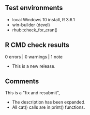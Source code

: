 ## Test environments
* local Windows 10 install, R 3.6.1
* win-builder (devel)
* rhub::check_for_cran()

## R CMD check results

0 errors | 0 warnings | 1 note

* This is a new release.

## Comments
This is a "fix and resubmit", 

* The description has been expanded.
* All cat() calls are in print() functions.
